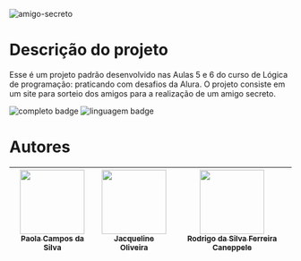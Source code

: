 ![amigo-secreto](https://github.com/user-attachments/assets/43e12218-46e1-4ebb-b0de-b756e0d7a69e)

# Descrição do projeto
Esse é um projeto padrão desenvolvido nas Aulas 5 e 6 do curso de Lógica de programação: praticando com desafios da Alura. 
O projeto consiste em um site para sorteio dos amigos para a realização de um amigo secreto.

![completo badge](https://img.shields.io/badge/status-completo-darkgreen) ![linguagem badge](https://img.shields.io/badge/linguagem%20usada-JavaScript-orange)
# Autores

| [<img loading="lazy" src="https://avatars.githubusercontent.com/u/192245138?s=400&v=4" width=115><br><sub>Paola Campos da Silva</sub>](https://github.com/paolacampossilva) |  [<img loading="lazy" src="https://avatars.githubusercontent.com/u/66698429?v=4" width=115><br><sub>Jacqueline Oliveira</sub>](https://github.com/jacqueline-oliveira) |  [<img loading="lazy" src="https://avatars.githubusercontent.com/u/522931?v=4" width=115><br><sub>Rodrigo da Silva Ferreira Caneppele</sub>](https://github.com/rcaneppele) |
| :---: | :---: | :---: |
